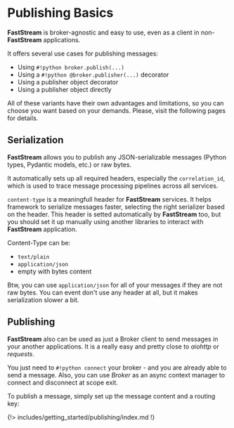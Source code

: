 # Publishing Basics

**FastStream** is broker-agnostic and easy to use, even as a client in non-**FastStream** applications.

It offers several use cases for publishing messages:

* Using `#!python broker.publish(...)`
* Using a `#!python @broker.publisher(...)` decorator
* Using a publisher object decorator
* Using a publisher object directly

All of these variants have their own advantages and limitations, so you can choose you want based on your demands. Please, visit the following pages for details.

## Serialization

**FastStream** allows you to publish any JSON-serializable messages (Python types, Pydantic models, etc.) or raw bytes.

It automatically sets up all required headers, especially the `correlation_id`, which is used to trace message processing pipelines across all services.

`content-type` is a meaningfull header for **FastStream** services. It helps framework to serialize messages faster, selecting the right serializer based on the header. This header is setted automatically by **FastStream** too, but you should set it up manually using another libraries to interact with **FastStream** application.

Content-Type can be:

* `text/plain`
* `application/json`
* empty with bytes content

Btw, you can use `application/json` for all of your messages if they are not raw bytes. You can event don't use any header at all, but it makes serialization slower a bit.

## Publishing

**FastStream** also can be used as just a Broker client to send messages in your another applications. It is a really easy and pretty close to *aiohttp* or *requests*.

You just need to `#!python connect` your broker - and you are already able to send a message. Also, you can use *Broker* as an async context manager to connect and disconnect at scope exit.

To publish a message, simply set up the message content and a routing key:

{!> includes/getting_started/publishing/index.md !}
